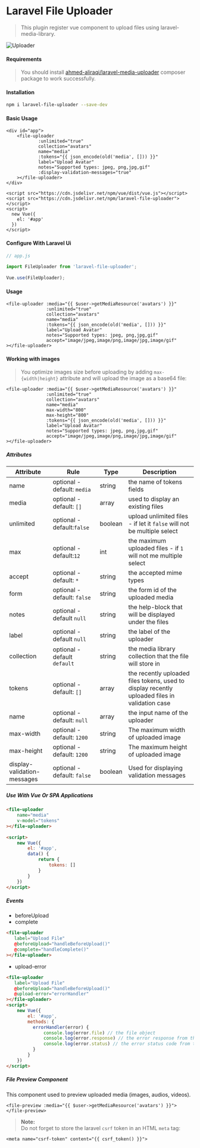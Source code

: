 
# Laravel File Uploader

> This plugin register vue component to upload files using laravel-media-library.

![Uploader](https://github.com/ahmed-aliraqi/laravel-file-uploader/blob/master/screenshots/uploader-v2.gif?raw=true)


#### Requirements
> You should install [ahmed-aliraqi/laravel-media-uploader](https://github.com/ahmed-aliraqi/laravel-media-uploader) composer package to work successfully.

#### Installation
```bash  
npm i laravel-file-uploader --save-dev  
```  
#### Basic Usage
```blade  
<div id="app">  
    <file-uploader  
            :unlimited="true"  
            collection="avatars"  
            name="media"  
            :tokens="{{ json_encode(old('media', [])) }}"  
            label="Upload Avatar"  
            notes="Supported types: jpeg, png,jpg,gif"
            :display-validation-messages="true"  
    ></file-uploader>  
</div>  
  
<script src="https://cdn.jsdelivr.net/npm/vue/dist/vue.js"></script>  
<script src="https://cdn.jsdelivr.net/npm/laravel-file-uploader"></script>  
<script>  
  new Vue({  
    el: '#app'  
  })  
</script>  
```  
#### Configure With Laravel Ui
```js  
// app.js  
  
import FileUploader from 'laravel-file-uploader';  
  
Vue.use(FileUploader);  
```  
#### Usage
```blade  
<file-uploader :media="{{ $user->getMediaResource('avatars') }}"  
               :unlimited="true"  
               collection="avatars"  
               name="media"  
               :tokens="{{ json_encode(old('media', [])) }}"  
               label="Upload Avatar"  
               notes="Supported types: jpeg, png,jpg,gif"  
               accept="image/jpeg,image/png,image/jpg,image/gif"  
></file-uploader>  
```  

#### Working with images
> You optimize images size before uploading by adding `max-{width|height}` attribute and will upload the image as a base64 file:
```blade  
<file-uploader :media="{{ $user->getMediaResource('avatars') }}"  
               :unlimited="true"  
               collection="avatars"  
               name="media"  
               max-width="800"  
               max-height="800"  
               :tokens="{{ json_encode(old('media', [])) }}"  
               label="Upload Avatar"  
               notes="Supported types: jpeg, png,jpg,gif"  
               accept="image/jpeg,image/png,image/jpg,image/gif"  
></file-uploader>  
```  
##### Attributes
| Attribute |Rule | Type  |Description |  
|--|--|--|--|  
| name | optional - default: `media` |string | the name of tokens fields  |  
| media | optional - default: `[]` |array | used to display an existing files  |  
| unlimited |optional - default:`false`| boolean| upload unlimited files - if let it `false` will not be multiple select|  
| max|optional - default:`12`| int| the maximum uploaded files - if `1` will not me multiple select|  
|accept| optional - default: `*`| string| the accepted mime types|  
|form| optional - default: `false`| string| the form id of the uploaded media|  
|notes| optional - default `null`| string| the help-block that will be displayed under the files|  
|label| optional - default `null`| string| the label of the uploader|  
|collection| optional - default `default`|string| the media library collection that the file will store in|  
|tokens| optional - default: `[]`|array|the recently uploaded files tokens, used to display recently uploaded files in validation case|  
|name| optional - default: `null`|array|the input name of the uploader|  
|max-width| optional - default: `1200`|string|The maximum width of uploaded image|  
|max-height| optional - default: `1200`|string|The maximum height of uploaded image|
|display-validation-messages| optional - default: `false`|boolean|Used for displaying validation messages|

##### Use With Vue Or SPA Applications
```html  
<file-uploader   
    name="media"  
    v-model="tokens"  
></file-uploader>  
  
<script>  
    new Vue({  
        el: '#app',  
        data() {  
            return {  
                tokens: []  
            }  
        }  
    })  
</script>  
```  

##### Events
* beforeUpload
* complete
```html  
<file-uploader   
   label="Upload File"   
   @beforeUpload="handleBeforeUpload()"  
   @complete="handleComplete()"  
></file-uploader>  
```  
* upload-error
```html  
<file-uploader   
   label="Upload File"   
   @beforeUpload="handleBeforeUpload()"  
   @upload-error="errorHandler"
></file-uploader>  
<script>  
    new Vue({  
        el: '#app',  
        methods: {  
		  errorHandler(error) {  
			  console.log(error.file) // the file object  
			  console.log(error.response) // the error response from the server  
			  console.log(error.status) // the error status code from the server  
		  }  
		}
    })  
</script> 
```  

##### File Preview Component
This component used to preview uploaded media (images, audios, videos).
```blade  
<file-preview :media="{{ $user->getMediaResource('avatars') }}"></file-preview>  
```  

> **Note:**  
> Do not forget to store the laravel `csrf` token in an HTML `meta` tag:
```blade  
<meta name="csrf-token" content="{{ csrf_token() }}">  
```
